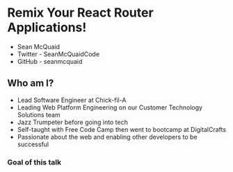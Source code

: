 # Remix Your React Router Applications!

- Sean McQuaid
- Twitter - SeanMcQuaidCode
- GitHub - seanmcquaid

## Who am I?

- Lead Software Engineer at Chick-fil-A
- Leading Web Platform Engineering on our Customer Technology Solutions team
- Jazz Trumpeter before going into tech
- Self-taught with Free Code Camp then went to bootcamp at DigitalCrafts
- Passionate about the web and enabling other developers to be successful

### Goal of this talk
